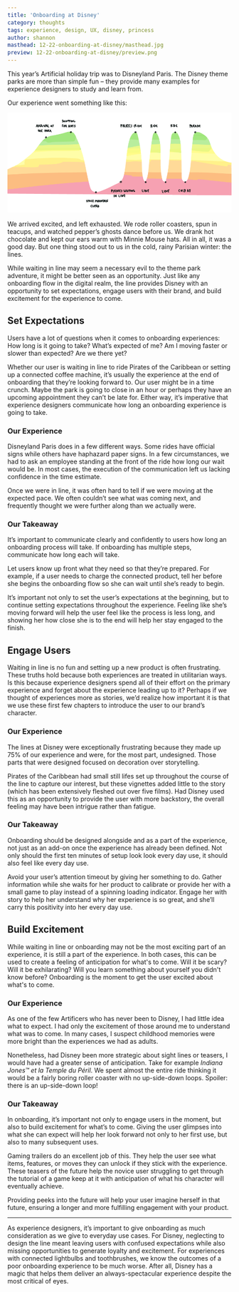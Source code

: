 ```yaml
---
title: 'Onboarding at Disney'
category: thoughts
tags: experience, design, UX, disney, princess
author: shannon
masthead: 12-22-onboarding-at-disney/masthead.jpg
preview: 12-22-onboarding-at-disney/preview.png
---
```


This year’s Artificial holiday trip was to Disneyland Paris. The Disney theme parks are more than simple fun – they provide many examples for experience designers to study and learn from.

Our experience went something like this:

![Experience Journey](12-22-onboarding-at-disney/ExperienceJourney.png)

We arrived excited, and left exhausted. We rode roller coasters, spun in teacups, and watched pepper’s ghosts dance before us. We drank hot chocolate and kept our ears warm with Minnie Mouse hats. All in all, it was a good day. But one thing stood out to us in the cold, rainy Parisian winter: the lines.

While waiting in line may seem a necessary evil to the theme park adventure, it might be better seen as an opportunity. Just like any onboarding flow in the digital realm, the line provides Disney with an opportunity to set expectations, engage users with their brand, and build excitement for the experience to come.

## Set Expectations

Users have a lot of questions when it comes to onboarding experiences: How long is it going to take? What’s expected of me? Am I moving faster or slower than expected? Are we there yet?

Whether our user is waiting in line to ride Pirates of the Caribbean or setting up a connected coffee machine, it’s usually the experience at the end of onboarding that they’re looking forward to. Our user might be in a time crunch. Maybe the park is going to close in an hour or perhaps they have an upcoming appointment they can’t be late for. Either way, it’s imperative that experience designers communicate how long an onboarding experience is going to take.

### Our Experience

Disneyland Paris does in a few different ways. Some rides have official signs while others have haphazard paper signs. In a few circumstances, we had to ask an employee standing at the front of the ride how long our wait would be. In most cases, the execution of the communication left us lacking confidence in the time estimate.

Once we were in line, it was often hard to tell if we were moving at the expected pace. We often couldn’t see what was coming next, and frequently thought we were further along than we actually were.

### Our Takeaway

It’s important to communicate clearly and confidently to users how long an onboarding process will take. If onboarding has multiple steps, communicate how long each will take.

Let users know up front what they need so that they’re prepared. For example, if a user needs to charge the connected product, tell her before she begins the onboarding flow so she can wait until she’s ready to begin.

It’s important not only to set the user’s expectations at the beginning, but to continue setting expectations throughout the experience. Feeling like she’s moving forward will help the user feel like the process is less long, and showing her how close she is to the end will help her stay engaged to the finish.

## Engage Users

Waiting in line is no fun and setting up a new product is often frustrating. These truths hold because both experiences are treated in utilitarian ways. Is this because experience designers spend all of their effort on the primary experience and forget about the experience leading up to it? Perhaps if we thought of experiences more as stories, we’d realize how important it is that we use these first few chapters to introduce the user to our brand’s character.

### Our Experience

The lines at Disney were exceptionally frustrating because they made up 75% of our experience and were, for the most part, undesigned. Those parts that were designed focused on decoration over storytelling.

Pirates of the Caribbean had small still lifes set up throughout the course of the line to capture our interest, but these vignettes added little to the story (which has been extensively fleshed out over five films). Had Disney used this as an opportunity to provide the user with more backstory, the overall feeling may have been intrigue rather than fatigue.

### Our Takeaway

Onboarding should be designed alongside and as a part of the experience, not just as an add-on once the experience has already been defined. Not only should the first ten minutes of setup look look every day use, it should also feel like every day use.

Avoid your user’s attention timeout by giving her something to do. Gather information while she waits for her product to calibrate or provide her with a small game to play instead of a spinning loading indicator. Engage her with story to help her understand why her experience is so great, and she’ll carry this positivity into her every day use.


## Build Excitement

While waiting in line or onboarding may not be the most exciting part of an experience, it is still a part of the experience. In both cases, this can be used to create a feeling of anticipation for what's to come. Will it be scary? Will it be exhilarating? Will you learn something about yourself you didn't know before? Onboarding is the moment to get the user excited about what's to come.

### Our Experience

As one of the few Artificers who has never been to Disney, I had little idea what to expect. I had only the excitement of those around me to understand what was to come. In many cases, I suspect childhood memories were more bright than the experiences we had as adults.

Nonetheless, had Disney been more strategic about sight lines or teasers, I would have had a greater sense of anticipation. Take for example _Indiana Jones™ et la Temple du Péril_. We spent almost the entire ride thinking it would be a fairly boring roller coaster with no up-side-down loops. Spoiler: there is an up-side-down loop!

### Our Takeaway

In onboarding, it’s important not only to engage users in the moment, but also to build excitement for what’s to come. Giving the user glimpses into what she can expect will help her look forward not only to her first use, but also to many subsequent uses.

Gaming trailers do an excellent job of this. They help the user see what items, features, or moves they can unlock if they stick with the experience. These teasers of the future help the novice user struggling to get through the tutorial of a game keep at it with anticipation of what his character will eventually achieve.

Providing peeks into the future will help your user imagine herself in that future, ensuring a longer and more fulfilling engagement with your product.

---

As experience designers, it’s important to give onboarding as much consideration as we give to everyday use cases. For Disney, neglecting to design the line meant leaving users with confused expectations while also missing opportunities to generate loyalty and excitement. For experiences with connected lightbulbs and toothbrushes, we know the outcomes of a poor onboarding experience to be much worse. After all, Disney has a magic that helps them deliver an always-spectacular experience despite the most critical of eyes.
